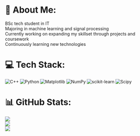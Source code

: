 # 💫 About Me:
BSc tech student in IT<br>Majoring in machine learning and signal processing<br>Currently working on expanding my skillset through projects and coursework<br>Continuously learning new technologies


# 💻 Tech Stack:
![C++](https://img.shields.io/badge/c++-%2300599C.svg?style=flat&logo=c%2B%2B&logoColor=white) ![Python](https://img.shields.io/badge/python-3670A0?style=flat&logo=python&logoColor=ffdd54) ![Matplotlib](https://img.shields.io/badge/Matplotlib-%23ffffff.svg?style=flat&logo=Matplotlib&logoColor=black) ![NumPy](https://img.shields.io/badge/numpy-%23013243.svg?style=flat&logo=numpy&logoColor=white) ![scikit-learn](https://img.shields.io/badge/scikit--learn-%23F7931E.svg?style=flat&logo=scikit-learn&logoColor=white) ![Scipy](https://img.shields.io/badge/SciPy-%230C55A5.svg?style=flat&logo=scipy&logoColor=%white)

# 📊 GitHub Stats:
![](https://github-readme-stats.vercel.app/api?username=jarkkopi&theme=react&hide_border=true&include_all_commits=false&count_private=false)<br/>
![](https://github-readme-streak-stats.herokuapp.com/?user=jarkkopi&theme=react&hide_border=true)<br/>
![](https://github-readme-stats.vercel.app/api/top-langs/?username=jarkkopi&theme=react&hide_border=true&include_all_commits=false&count_private=false&layout=compact)
